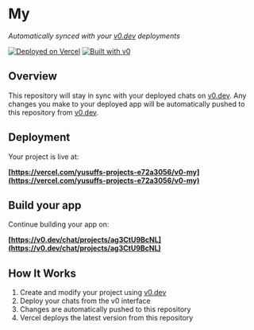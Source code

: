 # My

*Automatically synced with your [v0.dev](https://v0.dev) deployments*

[![Deployed on Vercel](https://img.shields.io/badge/Deployed%20on-Vercel-black?style=for-the-badge&logo=vercel)](https://vercel.com/yusuffs-projects-e72a3056/v0-my)
[![Built with v0](https://img.shields.io/badge/Built%20with-v0.dev-black?style=for-the-badge)](https://v0.dev/chat/projects/ag3CtU9BcNL)

## Overview

This repository will stay in sync with your deployed chats on [v0.dev](https://v0.dev).
Any changes you make to your deployed app will be automatically pushed to this repository from [v0.dev](https://v0.dev).

## Deployment

Your project is live at:

**[https://vercel.com/yusuffs-projects-e72a3056/v0-my](https://vercel.com/yusuffs-projects-e72a3056/v0-my)**

## Build your app

Continue building your app on:

**[https://v0.dev/chat/projects/ag3CtU9BcNL](https://v0.dev/chat/projects/ag3CtU9BcNL)**

## How It Works

1. Create and modify your project using [v0.dev](https://v0.dev)
2. Deploy your chats from the v0 interface
3. Changes are automatically pushed to this repository
4. Vercel deploys the latest version from this repository